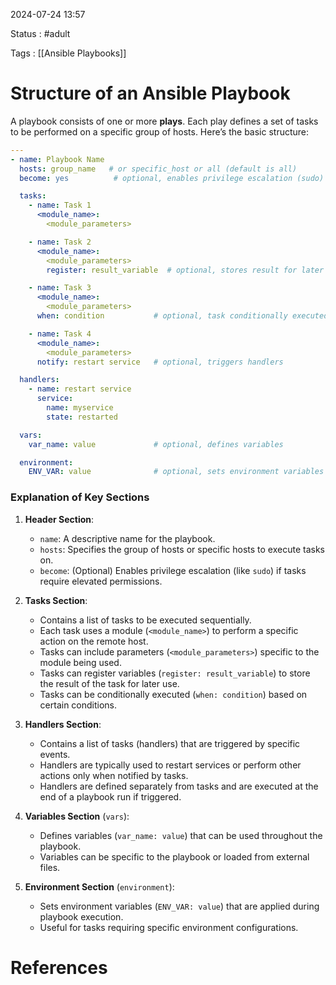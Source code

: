
2024-07-24 13:57

Status : #adult 

Tags : [[Ansible Playbooks]]

# Structure of an Ansible Playbook

A playbook consists of one or more **plays**. Each play defines a set of tasks to be performed on a specific group of hosts. Here’s the basic structure:

```yaml
---
- name: Playbook Name
  hosts: group_name   # or specific_host or all (default is all)
  become: yes          # optional, enables privilege escalation (sudo)

  tasks:
    - name: Task 1
      <module_name>:
        <module_parameters>

    - name: Task 2
      <module_name>:
        <module_parameters>
        register: result_variable  # optional, stores result for later use

    - name: Task 3
      <module_name>:
        <module_parameters>
      when: condition           # optional, task conditionally executed

    - name: Task 4
      <module_name>:
        <module_parameters>
      notify: restart service   # optional, triggers handlers

  handlers:
    - name: restart service
      service:
        name: myservice
        state: restarted

  vars:
    var_name: value             # optional, defines variables

  environment:
    ENV_VAR: value              # optional, sets environment variables
```

### Explanation of Key Sections

1. **Header Section**:
   - `name`: A descriptive name for the playbook.
   - `hosts`: Specifies the group of hosts or specific hosts to execute tasks on.
   - `become`: (Optional) Enables privilege escalation (like `sudo`) if tasks require elevated permissions.

2. **Tasks Section**:
   - Contains a list of tasks to be executed sequentially.
   - Each task uses a module (`<module_name>`) to perform a specific action on the remote host.
   - Tasks can include parameters (`<module_parameters>`) specific to the module being used.
   - Tasks can register variables (`register: result_variable`) to store the result of the task for later use.
   - Tasks can be conditionally executed (`when: condition`) based on certain conditions.

3. **Handlers Section**:
   - Contains a list of tasks (handlers) that are triggered by specific events.
   - Handlers are typically used to restart services or perform other actions only when notified by tasks.
   - Handlers are defined separately from tasks and are executed at the end of a playbook run if triggered.

4. **Variables Section** (`vars`):
   - Defines variables (`var_name: value`) that can be used throughout the playbook.
   - Variables can be specific to the playbook or loaded from external files.

5. **Environment Section** (`environment`):
   - Sets environment variables (`ENV_VAR: value`) that are applied during playbook execution.
   - Useful for tasks requiring specific environment configurations.

# References